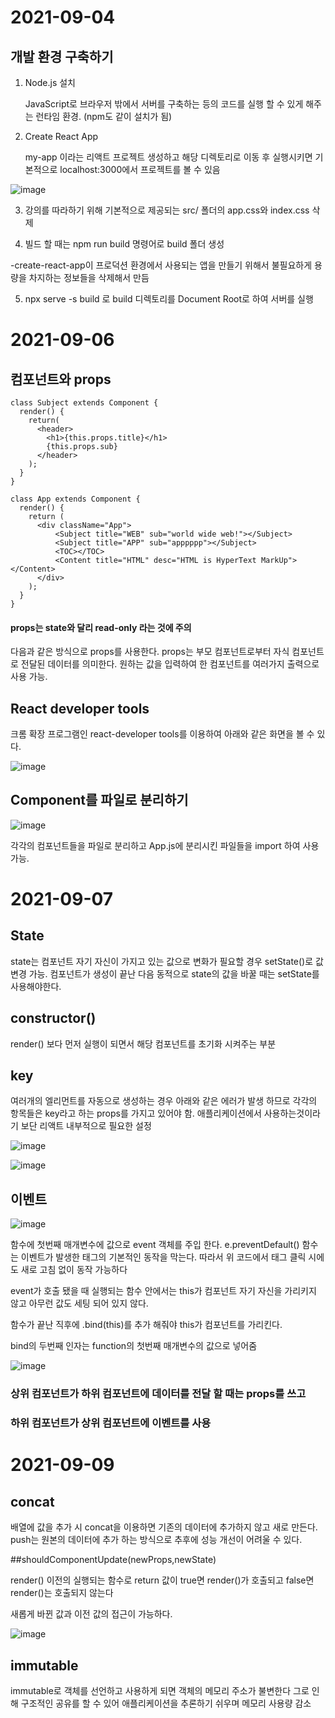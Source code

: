 # 2021-09-04

## 개발 환경 구축하기

1. Node.js 설치
  
   JavaScript로 브라우저 밖에서 서버를 구축하는 등의 코드를 실행 할 수 있게 해주는 런타임 환경. (npm도 같이 설치가 됨)
  
2. Create React App

   my-app 이라는 리액트 프로젝트 생성하고 해당 디렉토리로 이동 후 실행시키면 기본적으로 localhost:3000에서 프로젝트를 볼 수 있음

 ![image](https://user-images.githubusercontent.com/90030675/132092354-a8cf5820-ba97-40d9-8a18-521101edf4fd.png)
 
   

3. 강의를 따라하기 위해 기본적으로 제공되는 src/ 폴더의 app.css와 index.css 삭제


4. 빌드 할 때는 npm run build 명령어로 build 폴더 생성

  -create-react-app이 프로덕션 환경에서 사용되는 앱을 만들기 위해서 불필요하게 용량을 차지하는 정보들을 삭제해서 만듬
  
5. npx serve -s build 로 build 디렉토리를 Document Root로 하여 서버를 실행


# 2021-09-06

## 컴포넌트와 props


```
class Subject extends Component {
  render() {
    return(
      <header>
        <h1>{this.props.title}</h1>
        {this.props.sub}
      </header>
    );
  }
}

class App extends Component {
  render() {
    return (
      <div className="App">
          <Subject title="WEB" sub="world wide web!"></Subject>
          <Subject title="APP" sub="apppppp"></Subject>
          <TOC></TOC>
          <Content title="HTML" desc="HTML is HyperText MarkUp"></Content>
      </div>
    );
  }
}
```

 #### props는 state와 달리 read-only 라는 것에 주의

 다음과 같은 방식으로 props를 사용한다.
 props는 부모 컴포넌트로부터 자식 컴포넌트로 전달된 데이터를 의미한다.
 원하는 값을 입력하여 한 컴포넌트를 여러가지 출력으로 사용 가능.
 
 
 

 
 ## React developer tools
 
 
 크롬 확장 프로그램인 react-developer tools를 이용하여 아래와 같은 화면을 볼 수 있다.
 
 ![image](https://user-images.githubusercontent.com/90030675/132222137-1f0b3047-2adc-4da0-aaab-06fc81b64bed.png)
 
 
 ## Component를 파일로 분리하기
 
 
![image](https://user-images.githubusercontent.com/90030675/132224366-e8b31ca6-fe6e-4a34-b2f8-85fb9e449b0f.png)


각각의 컴포넌트들을 파일로 분리하고 App.js에 분리시킨 파일들을 import 하여 사용 가능.


# 2021-09-07

## State

state는 컴포넌트 자기 자신이 가지고 있는 값으로 변화가 필요할 경우 setState()로 값 변경 가능.
컴포넌트가 생성이 끝난 다음 동적으로 state의 값을 바꿀 때는 setState를 사용해야한다.

## constructor()

render() 보다 먼저 실행이 되면서 해당 컴포넌트를 초기화 시켜주는 부분

## key

여러개의 엘리먼트를 자동으로 생성하는 경우 아래와 같은 에러가 발생 하므로 각각의 항목들은 key라고 하는 props를 가지고 있어야 함.
애플리케이션에서 사용하는것이라기 보단 리액트 내부적으로 필요한 설정

![image](https://user-images.githubusercontent.com/90030675/132269317-c795eb2e-648a-4591-ae1b-0542f490cc4d.png)

![image](https://user-images.githubusercontent.com/90030675/132269469-8d71df8b-1869-474c-87d2-d2f2779524fe.png)


## 이벤트

![image](https://user-images.githubusercontent.com/90030675/132283598-2819c327-9d2d-4d85-b134-3cb196f2adab.png)


함수에 첫번째 매개변수에 값으로 event 객체를 주입 한다.
e.preventDefault() 함수는 이벤트가 발생한 태그의 기본적인 동작을 막는다. 따라서 위 코드에서 <a>태그 클릭 시에도 새로 고침 없이 동작 가능하다
  
event가 호출 됐을 때 실행되는 함수 안에서는 this가 컴포넌트 자기 자신을 가리키지 않고 아무런 값도 세팅 되어 있지 않다.
  
함수가 끝난 직후에 .bind(this)를 추가 해줘야 this가 컴포넌트를 가리킨다. 
  
bind의 두번째 인자는 function의 첫번째 매개변수의 값으로 넣어줌
  
![image](https://user-images.githubusercontent.com/90030675/132291190-38a48aca-a6a8-4cbe-9d00-ee2d393c7ae0.png)

### 상위 컴포넌트가 하위 컴포넌트에 데이터를 전달 할 때는 props를 쓰고
### 하위 컴포넌트가 상위 컴포넌트에 이벤트를 사용
  

# 2021-09-09
 
## concat
  
배열에 값을 추가 시 concat을 이용하면 기존의 데이터에 추가하지 않고 새로 만든다.
push는 원본의 데이터에 추가 하는 방식으로 추후에 성능 개선이 어려울 수 있다.
  

##shouldComponentUpdate(newProps,newState)

render() 이전의 실행되는 함수로 return 값이 true면 render()가 호출되고 false면 render()는 호출되지 않는다
  
새롭게 바뀐 값과 이전 값의 접근이 가능하다.

![image](https://user-images.githubusercontent.com/90030675/132604868-14a90316-1f8e-43a4-a625-876a0f5d0401.png)

## immutable

immutable로 객체를 선언하고 사용하게 되면 객체의 메모리 주소가 불변한다
그로 인해 구조적인 공유를 할 수 있어 애플리케이션을 추론하기 쉬우며 메모리 사용량 감소
  

  


